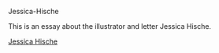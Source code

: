 
Jessica-Hische

This is an essay about the illustrator and letter Jessica Hische.

[Jessica Hische](http://mrzackrox.github.io/Jessica-Hische/README.md/jessica_hische_finial.html)
